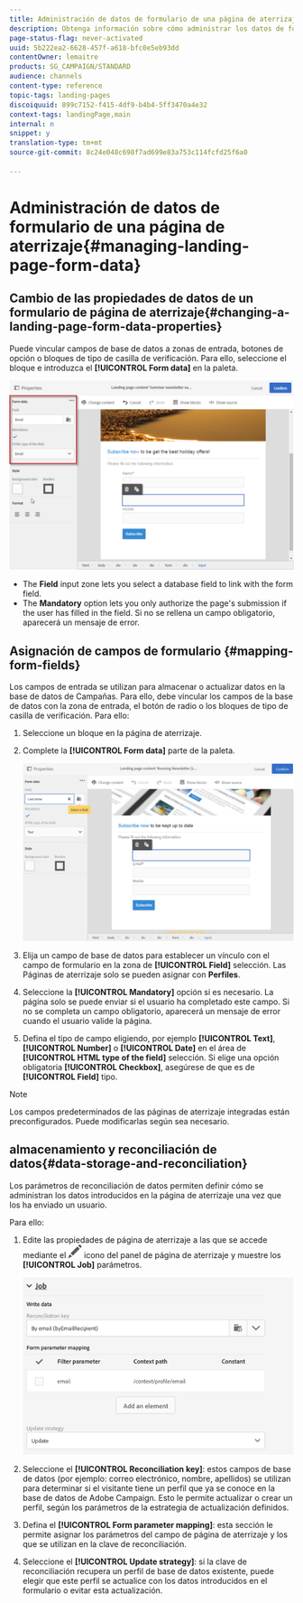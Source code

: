```yaml
---
title: Administración de datos de formulario de una página de aterrizaje
description: Obtenga información sobre cómo administrar los datos de formularios de página de aterrizaje.
page-status-flag: never-activated
uuid: 5b222ea2-6628-457f-a618-bfc0e5eb93dd
contentOwner: lemaitre
products: SG_CAMPAIGN/STANDARD
audience: channels
content-type: reference
topic-tags: landing-pages
discoiquuid: 899c7152-f415-4df9-b4b4-5ff3470a4e32
context-tags: landingPage,main
internal: n
snippet: y
translation-type: tm+mt
source-git-commit: 8c24e048c698f7ad699e83a753c114fcfd25f6a0

---
```



# Administración de datos de formulario de una página de aterrizaje{#managing-landing-page-form-data}

## Cambio de las propiedades de datos de un formulario de página de aterrizaje{#changing-a-landing-page-form-data-properties}

Puede vincular campos de base de datos a zonas de entrada, botones de opción o bloques de tipo de casilla de verificación. Para ello, seleccione el bloque e introduzca el **[!UICONTROL Form data]** en la paleta.

![](assets/delivery_content_9.png)

* The **Field** input zone lets you select a database field to link with the form field.
* The **Mandatory** option lets you only authorize the page&#39;s submission if the user has filled in the field. Si no se rellena un campo obligatorio, aparecerá un mensaje de error.

## Asignación de campos de formulario {#mapping-form-fields}

Los campos de entrada se utilizan para almacenar o actualizar datos en la base de datos de Campañas. Para ello, debe vincular los campos de la base de datos con la zona de entrada, el botón de radio o los bloques de tipo de casilla de verificación. Para ello:

1. Seleccione un bloque en la página de aterrizaje.
1. Complete la **[!UICONTROL Form data]** parte de la paleta.

   ![](assets/editing_lp_content_4.png)

1. Elija un campo de base de datos para establecer un vínculo con el campo de formulario en la zona de **[!UICONTROL Field]** selección. Las Páginas de aterrizaje solo se pueden asignar con **Perfiles**.

1. Seleccione la **[!UICONTROL Mandatory]** opción si es necesario. La página solo se puede enviar si el usuario ha completado este campo. Si no se completa un campo obligatorio, aparecerá un mensaje de error cuando el usuario valide la página.

1. Defina el tipo de campo eligiendo, por ejemplo **[!UICONTROL Text]**, **[!UICONTROL Number]** o **[!UICONTROL Date]** en el área de **[!UICONTROL HTML type of the field]** selección.
Si elige una opción obligatoria **[!UICONTROL Checkbox]**, asegúrese de que es de **[!UICONTROL Field]** tipo.

>[!NOTE]
>
>Los campos predeterminados de las páginas de aterrizaje integradas están preconfigurados. Puede modificarlas según sea necesario.

## almacenamiento y reconciliación de datos{#data-storage-and-reconciliation}

Los parámetros de reconciliación de datos permiten definir cómo se administran los datos introducidos en la página de aterrizaje una vez que los ha enviado un usuario.

Para ello:

1. Edite las propiedades de página de aterrizaje a las que se accede mediante el ![](assets/edit_darkgrey-24px.png) icono del panel de página de aterrizaje y muestre los **[!UICONTROL Job]** parámetros.

   ![](assets/lp_parameters_4.png)

1. Seleccione el **[!UICONTROL Reconciliation key]**: estos campos de base de datos (por ejemplo: correo electrónico, nombre, apellidos) se utilizan para determinar si el visitante tiene un perfil que ya se conoce en la base de datos de Adobe Campaign. Esto le permite actualizar o crear un perfil, según los parámetros de la estrategia de actualización definidos.
1. Defina el **[!UICONTROL Form parameter mapping]**: esta sección le permite asignar los parámetros del campo de página de aterrizaje y los que se utilizan en la clave de reconciliación.
1. Seleccione el **[!UICONTROL Update strategy]**: si la clave de reconciliación recupera un perfil de base de datos existente, puede elegir que este perfil se actualice con los datos introducidos en el formulario o evitar esta actualización.
